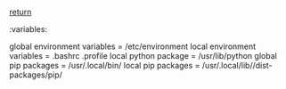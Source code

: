 [return](environment)

:variables:

global environment variables = /etc/environment
local environment variables = .bashrc .profile
local python package = /usr/lib/python<version>
global pip packages = /usr/.local/bin/
local pip packages = /usr/.local/lib/<version>/dist-packages/pip/





